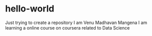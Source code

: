 # hello-world
Just trying to create a repository
I am Venu Madhavan Mangena
I am learning a online course on coursera related to Data Science
